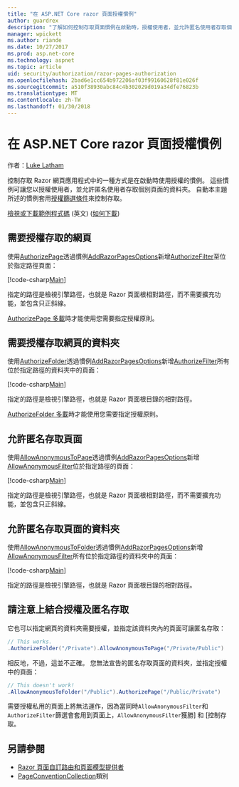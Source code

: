 ```yaml
---
title: "在 ASP.NET Core razor 頁面授權慣例"
author: guardrex
description: "了解如何控制存取頁面慣例在啟動時，授權使用者，並允許匿名使用者存取個別頁面的資料夾。"
manager: wpickett
ms.author: riande
ms.date: 10/27/2017
ms.prod: asp.net-core
ms.technology: aspnet
ms.topic: article
uid: security/authorization/razor-pages-authorization
ms.openlocfilehash: 2bad6e1cc654b972206af03f99160628f81e026f
ms.sourcegitcommit: a510f38930abc84c4b302029d019a34dfe76823b
ms.translationtype: MT
ms.contentlocale: zh-TW
ms.lasthandoff: 01/30/2018
---
```

# <a name="razor-pages-authorization-conventions-in-aspnet-core"></a>在 ASP.NET Core razor 頁面授權慣例

作者：[Luke Latham](https://github.com/guardrex)

控制存取 Razor 網頁應用程式中的一種方式是在啟動時使用授權的慣例。 這些慣例可讓您以授權使用者，並允許匿名使用者存取個別頁面的資料夾。 自動本主題所述的慣例套用[授權篩選條件](xref:mvc/controllers/filters#authorization-filters)來控制存取。

[檢視或下載範例程式碼](https://github.com/aspnet/Docs/tree/master/aspnetcore/security/authorization/razor-pages-authorization/sample) \(英文\) ([如何下載](xref:tutorials/index#how-to-download-a-sample))

## <a name="require-authorization-to-access-a-page"></a>需要授權存取的網頁

使用[AuthorizePage](/dotnet/api/microsoft.extensions.dependencyinjection.pageconventioncollectionextensions.authorizepage)透過慣例[AddRazorPagesOptions](/dotnet/api/microsoft.extensions.dependencyinjection.mvcrazorpagesmvcbuilderextensions.addrazorpagesoptions)新增[AuthorizeFilter](/dotnet/api/microsoft.aspnetcore.mvc.authorization.authorizefilter)至位於指定路徑頁面：

[!code-csharp[Main](razor-pages-authorization/sample/Startup.cs?name=snippet1&highlight=2,4)]

指定的路徑是檢視引擎路徑，也就是 Razor 頁面根相對路徑，而不需要擴充功能，並包含只正斜線。

[AuthorizePage 多載](/dotnet/api/microsoft.extensions.dependencyinjection.pageconventioncollectionextensions.authorizepage#Microsoft_Extensions_DependencyInjection_PageConventionCollectionExtensions_AuthorizePage_Microsoft_AspNetCore_Mvc_ApplicationModels_PageConventionCollection_System_String_System_String_)時才能使用您需要指定授權原則。

## <a name="require-authorization-to-access-a-folder-of-pages"></a>需要授權存取網頁的資料夾

使用[AuthorizeFolder](/dotnet/api/microsoft.extensions.dependencyinjection.pageconventioncollectionextensions.authorizefolder)透過慣例[AddRazorPagesOptions](/dotnet/api/microsoft.extensions.dependencyinjection.mvcrazorpagesmvcbuilderextensions.addrazorpagesoptions)新增[AuthorizeFilter](/dotnet/api/microsoft.aspnetcore.mvc.authorization.authorizefilter)所有位於指定路徑的資料夾中的頁面：

[!code-csharp[Main](razor-pages-authorization/sample/Startup.cs?name=snippet1&highlight=2,5)]

指定的路徑是檢視引擎路徑，也就是 Razor 頁面根目錄的相對路徑。

[AuthorizeFolder 多載](/dotnet/api/microsoft.extensions.dependencyinjection.pageconventioncollectionextensions.authorizefolder#Microsoft_Extensions_DependencyInjection_PageConventionCollectionExtensions_AuthorizeFolder_Microsoft_AspNetCore_Mvc_ApplicationModels_PageConventionCollection_System_String_System_String_)時才能使用您需要指定授權原則。

## <a name="allow-anonymous-access-to-a-page"></a>允許匿名存取頁面

使用[AllowAnonymousToPage](/dotnet/api/microsoft.extensions.dependencyinjection.pageconventioncollectionextensions.allowanonymoustopage)透過慣例[AddRazorPagesOptions](/dotnet/api/microsoft.extensions.dependencyinjection.mvcrazorpagesmvcbuilderextensions.addrazorpagesoptions)新增[AllowAnonymousFilter](/dotnet/api/microsoft.aspnetcore.mvc.authorization.allowanonymousfilter)位於指定路徑的頁面：

[!code-csharp[Main](razor-pages-authorization/sample/Startup.cs?name=snippet1&highlight=2,6)]

指定的路徑是檢視引擎路徑，也就是 Razor 頁面根相對路徑，而不需要擴充功能，並包含只正斜線。

## <a name="allow-anonymous-access-to-a-folder-of-pages"></a>允許匿名存取頁面的資料夾

使用[AllowAnonymousToFolder](/dotnet/api/microsoft.extensions.dependencyinjection.pageconventioncollectionextensions.allowanonymoustofolder)透過慣例[AddRazorPagesOptions](/dotnet/api/microsoft.extensions.dependencyinjection.mvcrazorpagesmvcbuilderextensions.addrazorpagesoptions)新增[AllowAnonymousFilter](/dotnet/api/microsoft.aspnetcore.mvc.authorization.allowanonymousfilter)所有位於指定路徑的資料夾中的頁面：

[!code-csharp[Main](razor-pages-authorization/sample/Startup.cs?name=snippet1&highlight=2,7)]

指定的路徑是檢視引擎路徑，也就是 Razor 頁面根目錄的相對路徑。

## <a name="note-on-combining-authorized-and-anonymous-access"></a>請注意上結合授權及匿名存取

它也可以指定網頁的資料夾需要授權，並指定該資料夾內的頁面可讓匿名存取：

```csharp
// This works.
.AuthorizeFolder("/Private").AllowAnonymousToPage("/Private/Public")
```

相反地，不過，這並不正確。 您無法宣告的匿名存取頁面的資料夾，並指定授權中的頁面：

```csharp
// This doesn't work!
.AllowAnonymousToFolder("/Public").AuthorizePage("/Public/Private") 
```

需要授權私用的頁面上將無法運作，因為當同時`AllowAnonymousFilter`和`AuthorizeFilter`篩選會套用到頁面上，`AllowAnonymousFilter`獲勝] 和 [控制存取。

## <a name="see-also"></a>另請參閱

* [Razor 頁面自訂路由和頁面模型提供者](xref:mvc/razor-pages/razor-pages-convention-features)
* [PageConventionCollection](/dotnet/api/microsoft.aspnetcore.mvc.applicationmodels.pageconventioncollection)類別
